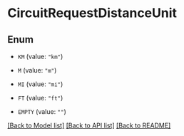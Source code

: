 # CircuitRequestDistanceUnit

## Enum


* `KM` (value: `"km"`)

* `M` (value: `"m"`)

* `MI` (value: `"mi"`)

* `FT` (value: `"ft"`)

* `EMPTY` (value: `""`)


[[Back to Model list]](../README.md#documentation-for-models) [[Back to API list]](../README.md#documentation-for-api-endpoints) [[Back to README]](../README.md)


